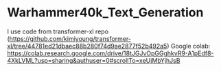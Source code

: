 # Warhammer40k_Text_Generation
I use code from transformer-xl repo (https://github.com/kimiyoung/transformer-xl/tree/44781ed21dbaec88b280f74d9ae2877f52b492a5)
Google colab: https://colab.research.google.com/drive/18tJGJvOpGGghkvR9-A1pEdf8-4XkLVML?usp=sharing&authuser=0#scrollTo=xeUjMbYjhJsB
